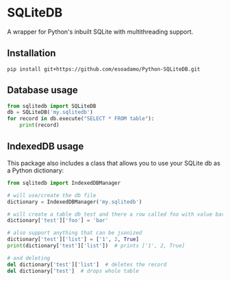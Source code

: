 # SQLiteDB

A wrapper for Python's inbuilt SQLite with multithreading support.

## Installation

```shell
pip install git+https://github.com/esoadamo/Python-SQLiteDB.git
```

## Database usage

```python
from sqlitedb import SQLiteDB
db = SQLiteDB('my.sqlitedb')
for record in db.execute("SELECT * FROM table"):
    print(record)
```

## IndexedDB usage
This package also includes a class that allows you to use your SQLite db as a Python dictionary:

```python
from sqlitedb import IndexedDBManager

# will use/create the db file
dictionary = IndexedDBManager('my.sqlitedb')

# will create a table db_test and there a row called foo with value bar
dictionary['test']['foo'] = 'bar'

# also support anything that can be jsonized
dictionary['test']['list'] = ['1', 2, True]
print(dictionary['test']['list'])  # prints ['1', 2, True]

# and deleting
del dictionary['test']['list']  # deletes the record
del dictionary['test']  # drops whole table
```
